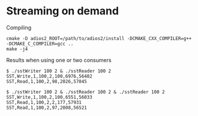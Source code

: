 # Streaming on demand

Compiling

```
cmake -D adios2_ROOT=/path/to/adios2/install -DCMAKE_CXX_COMPILER=g++ -DCMAKE_C_COMPILER=gcc ..
make -j4
```

Results when using one or two consumers
```
$ ./sstWriter 100 2 & ./sstReader 100 2
SST,Write,1,100,2,100,6976,56482
SST,Read,1,100,2,98,2026,57045

$ ./sstWriter 100 2 & ./sstReader 100 2 & ./sstReader 100 2
SST,Write,1,100,2,100,6551,56033
SST,Read,1,100,2,2,177,57931
SST,Read,1,100,2,97,2008,56521
```
